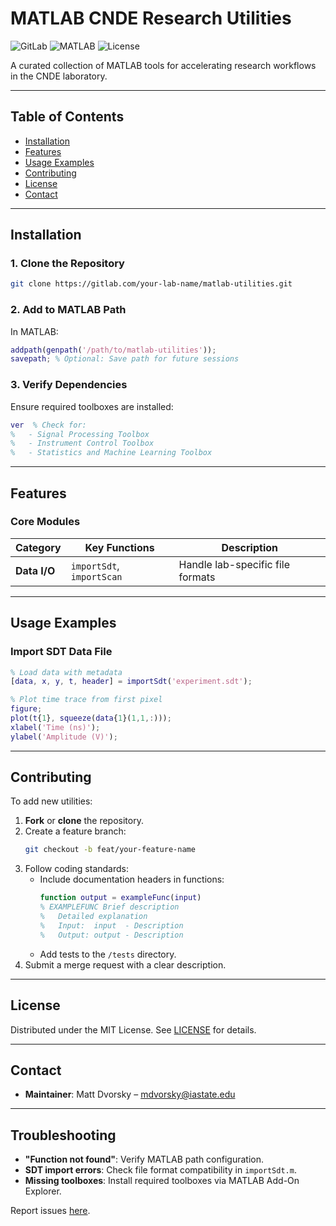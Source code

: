 # MATLAB CNDE Research Utilities

![GitLab](https://img.shields.io/badge/GitLab-%23181717.svg?style=flat&logo=gitlab&logoColor=white)
![MATLAB](https://img.shields.io/badge/MATLAB-R2023b%2B-blue.svg)
![License](https://img.shields.io/badge/License-MIT-green.svg)

A curated collection of MATLAB tools for accelerating research workflows in the CNDE laboratory.

---

## Table of Contents
- [Installation](#installation)
- [Features](#features)
- [Usage Examples](#usage-examples)
- [Contributing](#contributing)
- [License](#license)
- [Contact](#contact)

---

## Installation

### 1. Clone the Repository
```bash
git clone https://gitlab.com/your-lab-name/matlab-utilities.git
```

### 2. Add to MATLAB Path
In MATLAB:
```matlab
addpath(genpath('/path/to/matlab-utilities'));
savepath; % Optional: Save path for future sessions
```

### 3. Verify Dependencies
Ensure required toolboxes are installed:
```matlab
ver  % Check for:
%   - Signal Processing Toolbox
%   - Instrument Control Toolbox
%   - Statistics and Machine Learning Toolbox
```

---

## Features

### Core Modules
| Category          | Key Functions                     | Description                                  |
|-------------------|-----------------------------------|----------------------------------------------|
| **Data I/O**      | `importSdt`, `importScan`         | Handle lab-specific file formats             |

---

## Usage Examples

### Import SDT Data File
```matlab
% Load data with metadata
[data, x, y, t, header] = importSdt('experiment.sdt');

% Plot time trace from first pixel
figure;
plot(t{1}, squeeze(data{1}(1,1,:)));
xlabel('Time (ns)');
ylabel('Amplitude (V)');
```

---

## Contributing

To add new utilities:
1. **Fork** or **clone** the repository.
2. Create a feature branch:
   ```bash
   git checkout -b feat/your-feature-name
   ```
3. Follow coding standards:
   - Include documentation headers in functions:
     ```matlab
     function output = exampleFunc(input)
     % EXAMPLEFUNC Brief description
     %   Detailed explanation
     %   Input:  input  - Description
     %   Output: output - Description
     ```
   - Add tests to the `/tests` directory.
4. Submit a merge request with a clear description.

---

## License
Distributed under the MIT License. See [LICENSE](LICENSE) for details.

---

## Contact
- **Maintainer**: Matt Dvorsky – [mdvorsky@iastate.edu](mailto:mdvorsky@iastate.edu)

---

## Troubleshooting
- **"Function not found"**: Verify MATLAB path configuration.
- **SDT import errors**: Check file format compatibility in `importSdt.m`.
- **Missing toolboxes**: Install required toolboxes via MATLAB Add-On Explorer.

Report issues [here](https://git.ece.iastate.edu/amntl/matlab/-/issues).